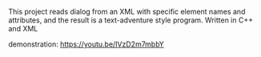 This project reads dialog from an XML with specific element names and attributes, and the result is a text-adventure style program. Written in C++ and XML

demonstration: https://youtu.be/IVzD2m7mbbY
